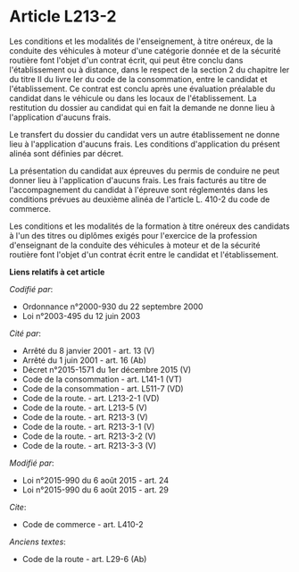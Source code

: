 # Article L213-2

Les conditions et les modalités de l'enseignement, à titre onéreux, de la conduite des véhicules à moteur d'une catégorie
donnée et de la sécurité routière font l'objet d'un contrat écrit, qui peut être conclu dans l'établissement ou à distance,
dans le respect de la section 2 du chapitre Ier du titre II du livre Ier du code de la consommation,  entre le candidat et
l'établissement. Ce contrat est conclu après une évaluation préalable du candidat dans le véhicule ou dans les locaux de
l'établissement. La restitution du dossier au candidat qui en fait la demande ne donne lieu à l'application d'aucuns frais. 

Le transfert du dossier du candidat vers un autre établissement ne donne lieu à l'application d'aucuns frais. Les conditions
d'application du présent alinéa sont définies par décret. 

La présentation du candidat aux épreuves du permis de conduire ne peut donner lieu à l'application d'aucuns frais. Les frais
facturés au titre de l'accompagnement du candidat à l'épreuve sont réglementés dans les conditions prévues au deuxième alinéa
de l'article L. 410-2 du code de commerce. 

Les conditions et les modalités de la formation à titre onéreux des candidats à l'un des titres ou diplômes exigés pour
l'exercice de la profession d'enseignant de la conduite des véhicules à moteur et de la sécurité routière font l'objet d'un
contrat écrit entre le candidat et l'établissement.

**Liens relatifs à cet article**

_Codifié par_:

  - Ordonnance n°2000-930 du 22 septembre 2000
  - Loi n°2003-495 du 12 juin 2003

_Cité par_:

  - Arrêté du 8 janvier 2001 - art. 13 (V)
  - Arrêté du 1 juin 2001 - art. 16 (Ab)
  - Décret n°2015-1571 du 1er décembre 2015 (V)
  - Code de la consommation - art. L141-1 (VT)
  - Code de la consommation - art. L511-7 (VD)
  - Code de la route. - art. L213-2-1 (VD)
  - Code de la route. - art. L213-5 (V)
  - Code de la route. - art. R213-3 (V)
  - Code de la route. - art. R213-3-1 (V)
  - Code de la route. - art. R213-3-2 (V)
  - Code de la route. - art. R213-3-3 (V)

_Modifié par_:

  - Loi n°2015-990 du 6 août 2015 - art. 24
  - Loi n°2015-990 du 6 août 2015 - art. 29

_Cite_:

  - Code de commerce - art. L410-2

_Anciens textes_:

  - Code de la route - art. L29-6 (Ab)
